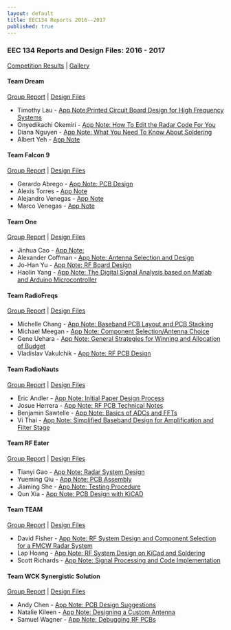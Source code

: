 ```yaml
---
layout: default
title: EEC134 Reports 2016--2017
published: true
---
```

### EEC 134 Reports and Design Files: 2016 - 2017

[Competition Results](files/eec134-2016-2017/eec134-2016-2017-competition-results.pdf)   \|     [Gallery](eec134-2016-2017-gallery.html)

#### Team Dream

[Group Report](files/eec134-2016-2017/Team_Dream/Team_Dream_Report.pdf) \| [Design Files](files/eec134-2016-2017/Team_Dream/Team_Dream_Design_Files.zip)

* Timothy Lau - <i class="fa fa-thumbs-up" aria-hidden="true" style="color:lightgreen"></i>[App Note:Printed Circuit Board Design for High Frequency Systems](files/eec134-2016-2017/Team_Dream/AN_Tim_Lau_+.pdf)
* Onyedikachi Okemiri - <i class="fa fa-thumbs-up" aria-hidden="true" style="color:lightgreen"></i> [App Note: How To Edit the Radar Code For You](files/eec134-2016-2017/Team_Dream/AN_Onyedikachi_Okemiri_+.pdf)
* Diana Nguyen - [App Note: What You Need To Know About Soldering](files/eec134-2016-2017/Team_Dream/AN_Diana_Nguyen.pdf)
* Albert Yeh - [App Note](files/eec134-2016-2017/Team_Dream/AN_Albert_Yeh.pdf)

#### Team Falcon 9

[Group Report](files/eec134-2016-2017/Team_Falcon9/Team_Falcon9_Report.pdf) \| [Design Files](files/eec134-2016-2017/Team_RF_Eater/Team_Falcon9_Design_Files.zip)

* Gerardo Abrego - <i class="fa fa-thumbs-up" aria-hidden="true" style="color:lightgreen"></i> [App Note: PCB Design](files/eec134-2016-2017/Team_Falcon9/AN_Gerardo_Abrego_+.pdf)
* Alexis Torres - [App Note](files/eec134-2016-2017/Team_Falcon9/AN_Alexis_Torres.pdf)
* Alejandro Venegas - [App Note](files/eec134-2016-2017/Team_Falcon9/AN_Alejandro_Venegas.pdf)
* Marco Venegas - [App Note](files/eec134-2016-2017/Team_Falcon9/AN_Marco_Venegas.pdf)

#### Team One

[Group Report](files/eec134-2016-2017/Team_One/Team_One_Report.pdf) \| [Design Files](files/eec134-2016-2017/Team_One/Team_One_Design_Files.zip)

* Jinhua Cao - [App Note: ](files/eec134-2016-2017/Team_One/AN_Jinhua_Cao.pdf)
* Alexander Coffman - [App Note: Antenna Selection and Design](files/eec134-2016-2017/Team_One/AN_Alex_Coffman.pdf)
* Jo-Han Yu - [App Note: RF Board Design](files/eec134-2016-2017/Team_One/AN_Jo_Han_Yu.pdf)
* Haolin Yang - [App Note: The Digital Signal Analysis based on Matlab and Arduino Microcontroller](files/eec134-2016-2017/Team_One/AN_Haolin_Yang.pdf)

#### Team RadioFreqs

<i class="fa fa-thumbs-up" aria-hidden="true" style="color:lightgreen"></i> [Group Report](files/eec134-2016-2017/Team_RadioFreqs/Team_RadioFreqs_Report_+.pdf) \| [Design Files](files/eec134-2016-2017/Team_RadioNauts/Team_RadioFreqs_Design_Files.zip)

* Michelle Chang - <i class="fa fa-thumbs-up" aria-hidden="true" style="color:lightgreen"></i> [App Note: Baseband PCB Layout and PCB Stacking](files/eec134-2016-2017/Team_RadioFreqs/AN_Michelle_Chang_+.pdf)
* Michael Meegan - <i class="fa fa-thumbs-up" aria-hidden="true" style="color:lightgreen"></i> [App Note: Component Selection/Antenna Choice](files/eec134-2016-2017/Team_RadioFreqs/AN_Michael_Meegan_+.pdf)
* Gene Uehara - <i class="fa fa-thumbs-up" aria-hidden="true" style="color:lightgreen"></i> [App Note: General Strategies for Winning and Allocation of Budget](files/eec134-2016-2017/Team_RadioFreqs/AN_Gene_Uehara_+.pdf)
* Vladislav Vakulchik - [App Note: RF PCB Design](files/eec134-2016-2017/Team_RadioFreqs/AN_Vladislav_Vakulchik.pdf)

#### Team RadioNauts

<i class="fa fa-thumbs-up" aria-hidden="true" style="color:lightgreen"></i> [Group Report](files/eec134-2016-2017/Team_RadioNauts/Team_RadioNauts_Report_+.pdf) \| [Design Files](files/eec134-2016-2017/Team_RadioNauts/Team_RadioNauts_Design_Files.zip)

* Eric Andler - <i class="fa fa-thumbs-up" aria-hidden="true" style="color:lightgreen"></i> [App Note: Initial Paper Design Process](files/eec134-2016-2017/Team_RadioNauts/AN_Eric_Andler_+.pdf)
* Josue Herrera - <i class="fa fa-thumbs-up" aria-hidden="true" style="color:lightgreen"></i> [App Note: RF PCB Technical Notes](files/eec134-2016-2017/Team_RadioNauts/AN_Josue_Herrera_+.pdf)
* Benjamin Sawtelle - <i class="fa fa-thumbs-up" aria-hidden="true" style="color:lightgreen"></i> [App Note: Basics of ADCs and FFTs](files/eec134-2016-2017/Team_RadioNauts/AN_Ben_Sawtelle_+.pdf)
* Vi Thai - [App Note: Simplified Baseband Design for Amplification and Filter Stage](files/eec134-2016-2017/Team_RadioNauts/AN_Vi_Thai.pdf)

#### Team RF Eater

[Group Report](files/eec134-2016-2017/Team_RF_Eater/Team_RF_Eater_Report.pdf) \| [Design Files](files/eec134-2016-2017/Team_RF_Eater/Team_RF_Eater_Design_Files.zip)

* Tianyi Gao - [App Note: Radar System Design](files/eec134-2016-2017/Team_RF_Eater/AN_Tianyi_Gao.pdf)
* Yueming Qiu - [App Note: PCB Assembly](files/eec134-2016-2017/Team_RF_Eater/AN_Yueming_Qiu.pdf)
* Jiaming She - [App Note: Testing Procedure](files/eec134-2016-2017/Team_RF_Eater/AN_Jiaming_She.pdf)
* Qun Xia - [App Note: PCB Design with KiCAD](files/eec134-2016-2017/Team_RF_Eater/AN_Qun_Xia.pdf)

#### Team TEAM

[Group Report](files/eec134-2016-2017/Team_Team/Team_Team_Report.pdf) \| [Design Files](files/eec134-2016-2017/Team_Team/Team_Team_Design_Files.zip)

* David Fisher - [App Note: RF System Design and Component Selection for a FMCW Radar System](files/eec134-2016-2017/Team_Team/AN_David_Fisher.pdf)
* Lap Hoang - [App Note: RF System Design on KiCad and Soldering](files/eec134-2016-2017/Team_Team/AN_Lap_Hoang.pdf)
* Scott Richards - [App Note:  Signal Processing and Code Implementation](files/eec134-2016-2017/Team_Team/AN_Scott_Richards.pdf)

#### Team WCK Synergistic Solution

[Group Report](files/eec134-2016-2017/Team_WCKSS/Team_WCKSS_Report.pdf) \| [Design Files](files/eec134-2016-2017/Team_WCKSS/Team_WCKSS_Design_Files.zip)

* Andy Chen - <i class="fa fa-thumbs-up" aria-hidden="true" style="color:lightgreen"></i> [App Note: PCB Design Suggestions](files/eec134-2016-2017/Team_WCKSS/AN_Andy_Chen_+.pdf)
* Natalie Kileen - <i class="fa fa-thumbs-up" aria-hidden="true" style="color:lightgreen"></i> [App Note: Designing a Custom Antenna](files/eec134-2016-2017/Team_WCKSS/AN_Natalie_Killeen_+.pdf)
* Samuel Wagner - <i class="fa fa-thumbs-up" aria-hidden="true" style="color:lightgreen"></i> [App Note: Debugging RF PCBs](files/eec134-2016-2017/Team_WCKSS/AN_Sam_Wagner_+.pdf)
